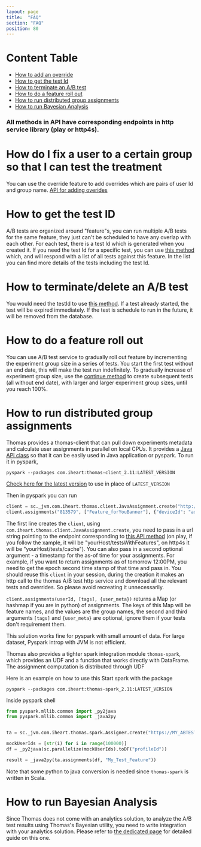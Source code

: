 ```yaml
---
layout: page
title:  "FAQ"
section: "FAQ"
position: 80
---
```


# Content Table 

* [How to add an override](#how-to-add-an-override)
* [How to get the test Id](#how-to-get-the-test-id)
* [How to terminate an A/B test](#how-to-terminate-an-ab-test)
* [How to do a feature roll out](#how-to-do-a-feature-roll-out)
* [How to run distributed group assignments](#how-to-run-distributed-group-assignments)
* [How to run Bayesian Analysis](#how-to-run-bayesian-analysis)

### All methods in API have corresponding endpoints in http service library (play or http4s).

# How do I fix a user to a certain group so that I can test the treatment

You can use the override feature to add overrides which are pairs of user Id and group name. 
[API for adding overides](https://iheartradio.github.io/thomas/api/com/iheart/thomas/API.html#getOverrides(featureName:com.iheart.thomas.model.FeatureName):F[com.iheart.thomas.model.Feature])
  

# How to get the test ID

A/B tests are organized around "feature"s, you can run multiple A/B tests for the same feature, they just can't be scheduled to have any overlap with each other. For each test, there is a test Id which is generated when you created it. If you need the test Id for a specific test, you can use [this method](https://iheartradio.github.io/thomas/api/com/iheart/thomas/API.html#getTestsByFeature(feature:com.iheart.thomas.model.FeatureName):F[Vector[lihua.Entity[com.iheart.thomas.model.Abtest]]]) which, and will respond with a list of all tests against this feature. In the list you can find more details of the tests including the test Id. 

# How to terminate/delete an A/B test

You would need the testId to use [this method](https://iheartradio.github.io/thomas/api/com/iheart/thomas/API.html#terminate(test:com.iheart.thomas.model.TestId):F[Option[lihua.Entity[com.iheart.thomas.model.Abtest]]]). If a test already started, the test will be expired immediately. If the test is schedule to run in the future, it will be removed from the database. 


# How to do a feature roll out

You can use A/B test service to gradually roll out feature by incrementing the experiment group size in a series of tests. 
You start the first test without an end date, this will make the test run indefinitely. 
To gradually increase of experiment group size, use the [continue method](https://iheartradio.github.io/thomas/api/com/iheart/thomas/API.html#continue(spec:com.iheart.thomas.model.AbtestSpec):F[lihua.Entity[com.iheart.thomas.model.Abtest]]) to create subsequent tests (all without end date), with larger and larger experiment group sizes, until you reach 100%.


# How to run distributed group assignments

Thomas provides a thomas-client that can pull down experiments metadata and calculate user assignments in parallel on local CPUs. It provides a [Java API class](https://iheartradio.github.io/thomas/api/com/iheart/thomas/client/JavaAssignments.html) so that it can be easily used in Java application or pyspark. To run it in pyspark, 
```
pyspark --packages com.iheart:thomas-client_2.11:LATEST_VERSION
```
[Check here for the latest version](https://github.com/iheartradio/thomas/releases) to use in place of `LATEST_VERSION`

Then in pyspark you can run
```python
client = sc._jvm.com.iheart.thomas.client.JavaAssignment.create("http://myhost/testsWithFeatures", )
client.assignments("813579", ["Feature_forYouBanner"], {"deviceId": "ax3263sdx11"})  

```
The first line creates the `client`, using `com.iheart.thomas.client.JavaAssignment.create`, you need to pass in a url string pointing to the endpoint corresponding to [this API method](https://iheartradio.github.io/thomas/api/com/iheart/thomas/API.html#getAllTestsCachedEpoch(time:Option[Long]):F[Vector[(lihua.Entity[com.iheart.thomas.model.Abtest],com.iheart.thomas.model.Feature)]]) (on play, if you follow the xample, it will be "yourHost/testsWithFeatures", on http4s it will be "yourHost/tests/cache").  You can also pass in a second optional argument - a timestamp for the as-of time for your assignments. For example, if you want to return assignments as of tomorrow 12:00PM, you need to get the epoch second time stamp of that time and pass in. You should reuse this `client` in your session, during the creation it makes an http call to the thomas A/B test http service and 
download all the relevant tests and overrides. So please avoid recreating it unnecessarily.


`client.assignments(userId, [tags], {user_meta})`  returns a Map (or hashmap if you are in python) of assignments. The keys of this Map will be feature names, and the values are the group names, the second and third arguments `[tags]` and `{user_meta}` are optional, ignore them if your tests don't requirement them. 

This solution works fine for pyspark with small amount of data. For large dataset, Pyspark introp with JVM is not efficient. 

Thomas also provides a tighter spark integration module `thomas-spark`, which provides an UDF and a function that works directly with 
DataFrame. The assignment computation is distributed through UDF

Here is an example on how to use this 
Start spark with the package

`pyspark --packages com.iheart:thomas-spark_2.11:LATEST_VERSION`
 
Inside pyspark shell

```python
from pyspark.mllib.common import _py2java
from pyspark.mllib.common import _java2py


ta = sc._jvm.com.iheart.thomas.spark.Assigner.create("https://MY_ABTEST_SERVICE_HOST/abtest/testsWithFeatures")

mockUserIds = [str(i) for i in range(100000)]
df = _py2java(sc.parallelize(mockUserIds).toDF("profileId"))

result = _java2py(ta.assignments(df, "My_Test_Feature"))

```
Note that some python to java conversion is needed since `thomas-spark` is written in Scala.  
 

 

# How to run Bayesian Analysis

Since Thomas does not come with an analytics solution, to analyze the A/B test results using Thomas's Bayesian utility, you need to write integration with your analytics solution. Please refer to [the dedicated page](bayesian.html) for detailed guide on this one.   
